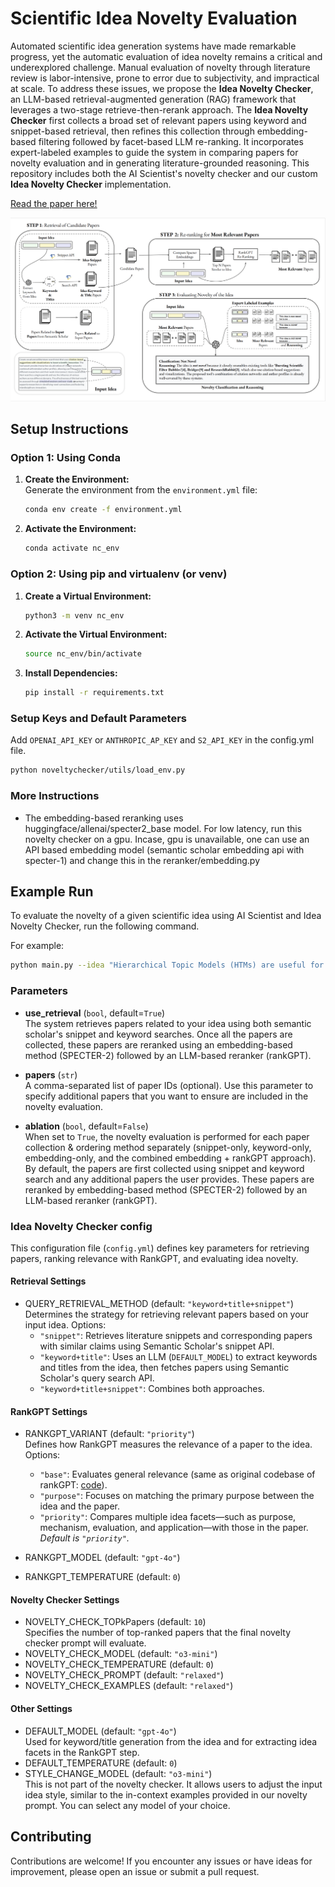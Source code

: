 # Scientific Idea Novelty Evaluation

Automated scientific idea generation systems have made remarkable progress, yet the automatic evaluation of idea novelty remains a critical and underexplored challenge. Manual evaluation of novelty through literature review is labor-intensive, prone to error due to subjectivity, and impractical at scale. To address these issues, we propose the **Idea Novelty Checker**, an LLM-based retrieval-augmented generation (RAG) framework that leverages a two-stage  retrieve-then-rerank approach. The **Idea Novelty Checker** first collects a broad set of relevant papers using keyword and snippet-based retrieval, then refines this collection through embedding-based filtering followed by facet-based LLM re-ranking. It incorporates expert-labeled examples to guide the system in comparing papers for novelty evaluation and in generating literature-grounded reasoning. This repository includes both the AI Scientist's novelty checker and our custom **Idea Novelty Checker** implementation. 

[Read the paper here!](assets/paper.pdf)

![Figure](assets/image.png)


## Setup Instructions

### Option 1: Using Conda

1. **Create the Environment:**  
   Generate the environment from the `environment.yml` file:
   ```bash
   conda env create -f environment.yml
   ```
2. **Activate the Environment:**  
   ```bash
   conda activate nc_env
   ```

### Option 2: Using pip and virtualenv (or venv)

1. **Create a Virtual Environment:**  
   ```bash
   python3 -m venv nc_env
   ```
2. **Activate the Virtual Environment:**
   ```bash
   source nc_env/bin/activate
   ```
3. **Install Dependencies:**  
   ```bash
   pip install -r requirements.txt
   ```

### Setup Keys and Default Parameters
Add `OPENAI_API_KEY` or `ANTHROPIC_AP_KEY` and `S2_API_KEY` in the config.yml file. 

```bash
python noveltychecker/utils/load_env.py
```

### More Instructions 

- The embedding-based reranking uses huggingface/allenai/specter2_base model. For low latency, run this novelty checker on a gpu. Incase, gpu is unavailable, one can use an API based embedding model (semantic scholar embedding api with specter-1) and change this in the reranker/embedding.py 

## Example Run

To evaluate the novelty of a given scientific idea using AI Scientist and Idea Novelty Checker, run the following command. 

For example:
```bash
python main.py --idea "Hierarchical Topic Models (HTMs) are useful for discovering topic hierarchies in a collection of documents. However, traditional HTMs often produce hierarchies where lower-level topics are unrelated and not specific enough to their higher-level topics. Additionally, these methods can be computationally expensive. We present HyHTM - a Hyperbolic geometry based Hierarchical Topic Models - that addresses these limitations by incorporating hierarchical information from hyperbolic geometry to explicitly model hierarchies in topic models. Experimental results with four baselines show that HyHTM can better attend to parent-child relationships among topics. HyHTM produces coherent topic hierarchies that specialize in granularity from generic higher-level topics to specific lower-level topics. Further, our model is significantly faster and leaves a much smaller memory footprint than our best-performing baseline. We have made the source code for our algorithm publicly accessible." --papers "220046811, 267211735" --save_path "example_path" 
```

### Parameters
- **use_retrieval** (`bool`, default=`True`)  
  The system retrieves papers related to your idea using both semantic scholar's snippet and keyword searches. Once all the papers are collected, these papers are reranked using an embedding-based method (SPECTER-2) followed by an LLM-based reranker (rankGPT). 

- **papers** (`str`)  
  A comma-separated list of paper IDs (optional). Use this parameter to specify additional papers that you want to ensure are included in the novelty evaluation.

- **ablation** (`bool`, default=`False`)  
  When set to `True`, the novelty evaluation is performed for each paper collection & ordering method separately (snippet-only, keyword-only, embedding-only, and the combined embedding + rankGPT approach). By default, the papers are first collected using snippet and keyword search and any additional papers the user provides. These papers are reranked by embedding-based method (SPECTER-2) followed by an LLM-based reranker (rankGPT). 


### Idea Novelty Checker config

This configuration file (`config.yml`) defines key parameters for retrieving papers, ranking relevance with RankGPT, and evaluating idea novelty.

#### Retrieval Settings
- QUERY_RETRIEVAL_METHOD (default: `"keyword+title+snippet"`)  
  Determines the strategy for retrieving relevant papers based on your input idea. Options:
  - `"snippet"`: Retrieves literature snippets and corresponding papers with similar claims using Semantic Scholar's snippet API.
  - `"keyword+title"`: Uses an LLM (`DEFAULT_MODEL`) to extract keywords and titles from the idea, then fetches papers using Semantic Scholar's query search API.
  - `"keyword+title+snippet"`: Combines both approaches.

#### RankGPT Settings
- RANKGPT_VARIANT (default: `"priority"`)  
  Defines how RankGPT measures the relevance of a paper to the idea. Options:
  - `"base"`: Evaluates general relevance (same as original codebase of rankGPT: [code](https://github.com/sunnweiwei/RankGPT)).
  - `"purpose"`: Focuses on matching the primary purpose between the idea and the paper.
  - `"priority"`: Compares multiple idea facets—such as purpose, mechanism, evaluation, and application—with those in the paper.  
  *Default is `"priority"`.*

- RANKGPT_MODEL (default: `"gpt-4o"`)
- RANKGPT_TEMPERATURE (default: `0`)

#### Novelty Checker Settings
- NOVELTY_CHECK_TOPkPapers (default: `10`)  
  Specifies the number of top-ranked papers that the final novelty checker prompt will evaluate.
- NOVELTY_CHECK_MODEL (default: `"o3-mini"`)
- NOVELTY_CHECK_TEMPERATURE (default: `0`)
- NOVELTY_CHECK_PROMPT (default: `"relaxed"`)  
- NOVELTY_CHECK_EXAMPLES (default: `"relaxed"`)

#### Other Settings
- DEFAULT_MODEL (default: `"gpt-4o"`)  
  Used for keyword/title generation from the idea and for extracting idea facets in the RankGPT step.
- DEFAULT_TEMPERATURE (default: `0`)
- STYLE_CHANGE_MODEL (default: `"o3-mini"`)  
  This is not part of the novelty checker. It allows users to adjust the input idea style, similar to the in-context examples provided in our novelty prompt. You can select any model of your choice.

## Contributing

Contributions are welcome! If you encounter any issues or have ideas for improvement, please open an issue or submit a pull request.

